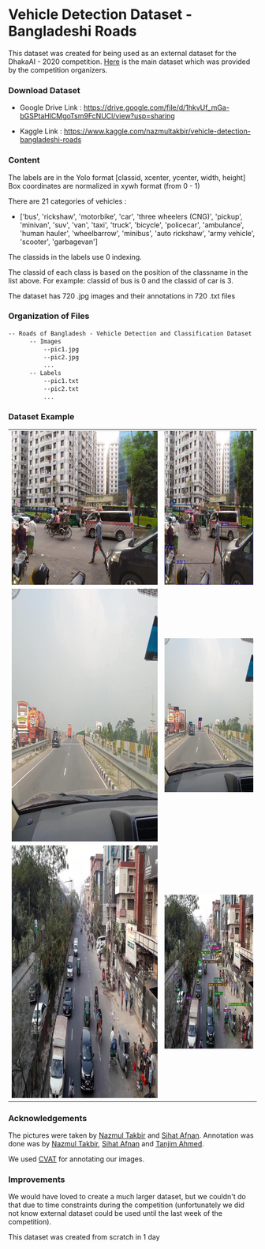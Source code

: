 # Vehicle Detection Dataset - Bangladeshi Roads
This dataset was created for being used as an external dataset for the DhakaAI - 2020 competition. [Here](https://www.kaggle.com/rifat963/dhakaai-dhaka-based-traffic-detection-dataset) is the main dataset which was provided by the competition organizers. 

### Download Dataset

* Google Drive Link : https://drive.google.com/file/d/1hkvUf_mGa-bGSPtaHlCMgoTsm9FcNUCl/view?usp=sharing

* Kaggle Link : https://www.kaggle.com/nazmultakbir/vehicle-detection-bangladeshi-roads

### Content

The labels are in the Yolo format [classid, xcenter, ycenter, width, height]
Box coordinates are normalized in xywh format (from 0 - 1)

There are 21 categories of vehicles :
* ['bus',  'rickshaw',  'motorbike',  'car',  'three wheelers (CNG)',  'pickup',  'minivan',  'suv',  'van',  'taxi',  'truck',  'bicycle',  'policecar',  'ambulance',  'human hauler',  'wheelbarrow',  'minibus',  'auto rickshaw',  'army vehicle',  'scooter',  'garbagevan']

The classids in the labels use 0 indexing. 

The classid of each class is based on the position of the classname in the list above. For example: classid of bus is 0 and the classid of car is 3.

The dataset has 720 .jpg images and their annotations in 720 .txt files

### Organization of Files
```
-- Roads of Bangladesh - Vehicle Detection and Classification Dataset
      -- Images
          --pic1.jpg
          --pic2.jpg
          ...
      -- Labels
          --pic1.txt
          --pic2.txt
          ...
```

### Dataset Example
<table>
  <tr>
    <td> <img src="sample_pics/pic1.jpg" alt="drawing" height="312" width="312"/> </td>
    <td> <img src="sample_pics/annotatedpic1.jpg" alt="drawing" height="312" width="312"/> </td>
  </tr>
  <tr>
    <td> <img src="sample_pics/pic2.jpg" alt="drawing" height="512" width="512"/> </td>
    <td> <img src="sample_pics/annotatedpic2.jpg" alt="drawing" height="312" width="312"/> </td>
  </tr>
  <tr>
    <td> <img src="sample_pics/pic3.jpg" alt="drawing" height="512" width="512"/> </td>
    <td> <img src="sample_pics/annotatedpic3.jpg" alt="drawing" height="312" width="312"/> </td>
  </tr>
</table>

### Acknowledgements

The pictures were taken by [Nazmul Takbir](https://www.kaggle.com/nazmultakbir) and [Sihat Afnan](https://www.kaggle.com/sihatafnan).
Annotation was done was by [Nazmul Takbir](https://www.kaggle.com/nazmultakbir), [Sihat Afnan](https://www.kaggle.com/sihatafnan) and [Tanjim Ahmed](https://www.kaggle.com/tanjimahmedkhan).

We used [CVAT](https://cvat.org) for annotating our images.

###  Improvements

We would have loved to create a much larger dataset, but we couldn't do that due to time constraints during the competition (unfortunately we did not know external dataset could be used until the last week of the competition). 

This dataset was created from scratch in 1 day  
